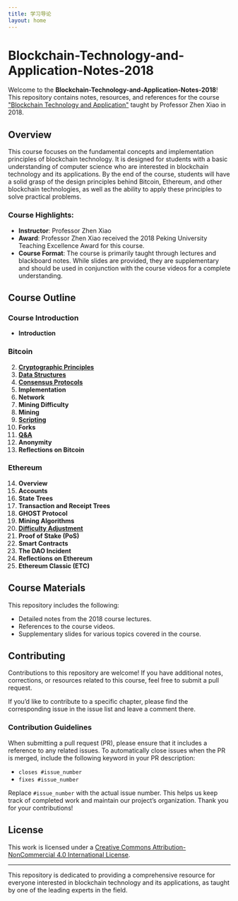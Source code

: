 ```yaml
---
title: 学习导论
layout: home
---
```

# Blockchain-Technology-and-Application-Notes-2018

Welcome to the **Blockchain-Technology-and-Application-Notes-2018**! This repository contains notes, resources, and references for the course ["Blockchain Technology and Application"](https://www.bilibili.com/video/BV1Vt411X7JF) taught by Professor Zhen Xiao in 2018.

## Overview

This course focuses on the fundamental concepts and implementation principles of blockchain technology. It is designed for students with a basic understanding of computer science who are interested in blockchain technology and its applications. By the end of the course, students will have a solid grasp of the design principles behind Bitcoin, Ethereum, and other blockchain technologies, as well as the ability to apply these principles to solve practical problems.

### Course Highlights:
- **Instructor**: Professor Zhen Xiao
- **Award**: Professor Zhen Xiao received the 2018 Peking University Teaching Excellence Award for this course.
- **Course Format**: The course is primarily taught through lectures and blackboard notes. While slides are provided, they are supplementary and should be used in conjunction with the course videos for a complete understanding.

## Course Outline

### Course Introduction
- **Introduction**

### Bitcoin
2. **[Cryptographic Principles](BTC/cryptographic-principle.md)**
3. **[Data Structures](./BTC/data-structures.md)**
4. **[Consensus Protocols](./BTC/consensus-protocols.md)**
5. **Implementation**
6. **Network**
7. **Mining Difficulty**
8. **Mining**
9. **[Scripting](./BTC/scripting.md)**
10. **Forks**
11. **[Q&A](./BTC/Q&A.md)**
12. **Anonymity**
13. **Reflections on Bitcoin**

### Ethereum
14. **Overview**
15. **Accounts**
16. **State Trees**
17. **Transaction and Receipt Trees**
18. **GHOST Protocol**
19. **Mining Algorithms**
20. **[Difficulty Adjustment](./ETH/difficulty-adjustment.md)**
21. **Proof of Stake (PoS)**
22. **Smart Contracts**
23. **The DAO Incident**
24. **Reflections on Ethereum**
25. **Ethereum Classic (ETC)**

## Course Materials

This repository includes the following:
- Detailed notes from the 2018 course lectures.
- References to the course videos.
- Supplementary slides for various topics covered in the course.

## Contributing

Contributions to this repository are welcome! If you have additional notes, corrections, or resources related to this course, feel free to submit a pull request.

If you’d like to contribute to a specific chapter, please find the corresponding issue in the issue list and leave a comment there.

### Contribution Guidelines

When submitting a pull request (PR), please ensure that it includes a reference to any related issues. To automatically close issues when the PR is merged, include the following keyword in your PR description:

- `closes #issue_number`
- `fixes #issue_number`

Replace `#issue_number` with the actual issue number. This helps us keep track of completed work and maintain our project’s organization. Thank you for your contributions!

## License

This work is licensed under a [Creative Commons Attribution-NonCommercial 4.0 International License](https://creativecommons.org/licenses/by-nc/4.0/).

---

This repository is dedicated to providing a comprehensive resource for everyone interested in blockchain technology and its applications, as taught by one of the leading experts in the field.
